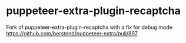 # puppeteer-extra-plugin-recaptcha
Fork of puppeteer-extra-plugin-recaptcha with a fix for debug mode https://github.com/berstend/puppeteer-extra/pull/897
